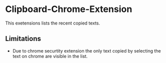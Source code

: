 # Clipboard-Chrome-Extension
This exetensions lists the recent copied texts.
## Limitations
- Due to chrome securtity extension the only text copied by selecting the text on chrome are visible in the list.
